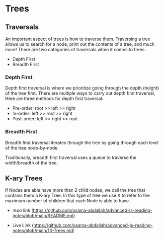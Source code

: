 # Trees

## Traversals

An important aspect of trees is how to traverse them. Traversing a tree allows us to search for a node, print out the contents of a tree, and much more! There are two categories of traversals when it comes to trees:

* Depth First
* Breadth First

### Depth First

Depth first traversal is where we prioritize going through the depth (height) of the tree first. There are multiple ways to carry out depth first traversal, Here are three methods for depth first traversal:

* Pre-order: root >> left >> right
* In-order: left >> root >> right
* Post-order: left >> right >> root

### Breadth First

Breadth first traversal iterates through the tree by going through each level of the tree node-by-node.

Traditionally, breadth first traversal uses a queue to traverse the width/breadth of the tree.

## K-ary Trees

If Nodes are able have more than 2 child nodes, we call the tree that contains them a K-ary Tree. In this type of tree we use K to refer to the maximum number of children that each Node is able to have.

- repo link (https://github.com/osama-abdallah/advanced-js-reading-notes/blob/main/README.md)

- Live Link (https://github.com/osama-abdallah/advanced-js-reading-notes/blob/main/13-Trees.md)